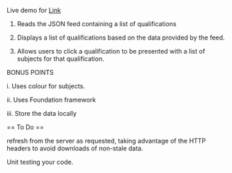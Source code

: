 Live demo for  <a href="http://desolate-thicket-2894.herokuapp.com/qualifications">Link</a>


1. Reads the  JSON feed containing a list of qualifications

2. Displays a list of qualifications based on the data provided by the feed.

3. Allows users to click a qualification to be presented with a list of subjects for that qualification.


BONUS POINTS


i. Uses colour for subjects.

ii. Uses Foundation framework

iii. Store the data locally

== To Do ==

refresh from the server as requested, taking advantage of the HTTP headers to avoid downloads of non-stale data.

Unit testing your code.